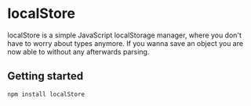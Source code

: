# localStore
localStore is a simple JavaScript localStorage manager, where you don't have to worry about types anymore.
If you wanna save an object you are now able to without any afterwards parsing.

## Getting started
```npm install localStore```
